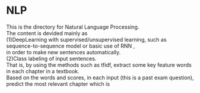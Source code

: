 # NLP
This is the directory for Natural Language Processing.  
The content is devided mainly as  
(1)DeepLearning with supervised/unsupervised learning, such as sequence-to-sequence model or basic use of RNN ,   
in order to make new sentences automatically.  
(2)Class labeling of input sentences.   
That is, by using the methods such as tfidf, extract some key feature words in each chapter in a textbook.   
Based on the words and scores, in each input (this is a past exam question), predict the most relevant chapter which is 
